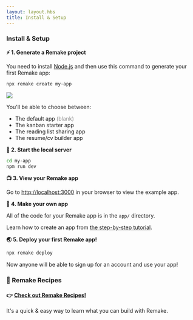 ```yaml
---
layout: layout.hbs
title: Install & Setup
---
```


### Install & Setup


**⚡️ 1. Generate a Remake project**

You need to install [Node.js](https://nodejs.org/en/) and then use this command to generate your first Remake app:

```bash
npx remake create my-app
```

<img src="/static/images/example-apps.png">

<p>You'll be able to choose between:</p>
<ul>
  <li>The default app <span style="opacity: .5;">(blank)</span></li>
  <li>The kanban starter app</li>
  <li>The reading list sharing app</li>
  <li>The resume/cv builder app</li>
</ul>


**🚀 2. Start the local server**

```bash
cd my-app
npm run dev
```

**📺 3. View your Remake app**

Go to [http://localhost:3000](http://localhost:3000) in your browser to view the example app.

**🎨 4. Make your own app**

All of the code for your Remake app is in the `app/` directory.

Learn how to create an app from [the step-by-step tutorial](https://docs.remaketheweb.com/introducing-remake/).

**🌏 5. Deploy your first Remake app!**

```bash
npx remake deploy
```

Now anyone will be able to sign up for an account and use your app!

### 🍕 Remake Recipes

#### 👉 [Check out Remake Recipes!](https://recipes.remaketheweb.com/)

It's a quick &amp; easy way to learn what you can build with Remake.

